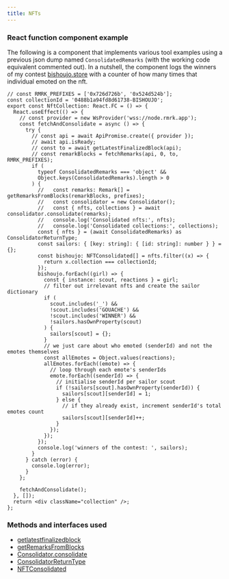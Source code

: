 ```yaml
---
title: NFTs
---
```


### React function component example

The following is a component that implements various tool examples using a previous json dump named `ConsolidatedRemarks` (with the working code equivalent commented out). In a nutshell, the component logs the winners of my contest [bishoujo.store](http://bishoujo.store) with a counter of how many times that individual emoted on the nft.

```
// const RMRK_PREFIXES = ['0x726d726b', '0x524d524b'];
const collectionId = '0488b1a94fd8d61738-BISHOUJO';
export const NftCollection: React.FC = () => {
  React.useEffect(() => {
    // const provider = new WsProvider('wss://node.rmrk.app');
    const fetchAndConsolidate = async () => {
      try {
        // const api = await ApiPromise.create({ provider });
        // await api.isReady;
        // const to = await getLatestFinalizedBlock(api);
        // const remarkBlocks = fetchRemarks(api, 0, to, RMRK_PREFIXES);
        if (
          typeof ConsolidatedRemarks === 'object' &&
          Object.keys(ConsolidatedRemarks).length > 0
        ) {
          //   const remarks: Remark[] = getRemarksFromBlocks(remarkBlocks, prefixes);
          //   const consolidator = new Consolidator();
          //   const { nfts, collections } = await consolidator.consolidate(remarks);
          //   console.log('Consolidated nfts:', nfts);
          //   console.log('Consolidated collections:', collections);
          const { nfts } = (await ConsolidatedRemarks) as ConsolidatorReturnType;
          const sailors: { [key: string]: { [id: string]: number } } = {};
          const bishoujo: NFTConsolidated[] = nfts.filter((x) => {
            return x.collection === collectionId;
          });
          bishoujo.forEach((girl) => {
            const { instance: scout, reactions } = girl;
            // filter out irrelevant nfts and create the sailor dictionary
            if (
              scout.includes('_') &&
              !scout.includes('GOUACHE') &&
              !scout.includes('WINNER') &&
              !sailors.hasOwnProperty(scout)
            ) {
              sailors[scout] = {};
            }
            // we just care about who emoted (senderId) and not the emotes themselves
            const allEmotes = Object.values(reactions);
            allEmotes.forEach((emote) => {
              // loop through each emote's senderIds
              emote.forEach((senderId) => {
                // initialise senderId per sailor scout
                if (!sailors[scout].hasOwnProperty(senderId)) {
                  sailors[scout][senderId] = 1;
                } else {
                  // if they already exist, increment senderId's total emotes count
                  sailors[scout][senderId]++;
                }
              });
            });
          });
          console.log('winners of the contest: ', sailors);
        }
      } catch (error) {
        console.log(error);
      }
    };

    fetchAndConsolidate();
  }, []);
  return <div className="collection" />;
};
```

### Methods and interfaces used

- [getlatestfinalizedblock](https://github.com/rmrk-team/rmrk-tools#getlatestfinalizedblock)
- [getRemarksFromBlocks](https://github.com/rmrk-team/rmrk-tools#getremarksfromblocks)
- [Consolidator.consolidate](https://github.com/rmrk-team/rmrk-tools#consolidator)
- [ConsolidatorReturnType](https://github.com/rmrk-team/rmrk-tools/blob/f9324e4dffd677eb0d35c8c7cbc4a6211287e776/src/tools/consolidator/consolidator.ts#L36)
- [NFTConsolidated](https://github.com/rmrk-team/rmrk-tools/blob/f9324e4dffd677eb0d35c8c7cbc4a6211287e776/src/tools/consolidator/consolidator.ts#L44)
